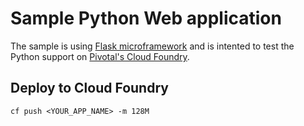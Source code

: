 Sample Python Web application
=============================

The sample is using [Flask microframework](http://flask.pocoo.org/) and is intented to test the Python support on [Pivotal's Cloud Foundry](https://run.pivotal.io/).

Deploy to Cloud Foundry
-----------------------
```script
cf push <YOUR_APP_NAME> -m 128M
```
